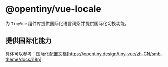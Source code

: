 # @opentiny/vue-locale

为 `TinyVue` 组件库提供国际化语言词条并提供国际化切换功能。

## 提供国际化能力

具体可以参考：国际化配置文档[https://opentiny.design/tiny-vue/zh-CN/smb-theme/docs/i18n]
